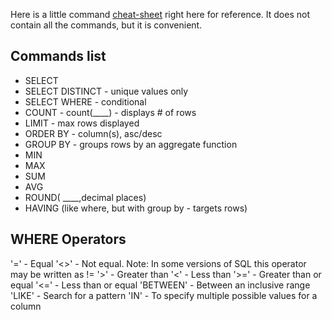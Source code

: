 Here is a little command [cheat-sheet](http://www.zentut.com/wp-content/uploads/2012/10/sqlcheatsheet.jpg) right here for reference. It does not contain all the commands, but it is convenient.

## Commands list

* SELECT
* SELECT DISTINCT - unique values only
* SELECT WHERE - conditional
* COUNT - count(____) - displays # of rows
* LIMIT - max rows displayed
* ORDER BY - column(s), asc/desc
* GROUP BY - groups rows by an aggregate function
* MIN
* MAX
* SUM
* AVG
* ROUND( ____,decimal places)
* HAVING (like where, but with group by - targets rows)


## WHERE Operators
'='	- Equal
'<>' - Not equal. Note: In some versions of SQL this operator may be written as !=
'>' - Greater than
'<' - Less than
'>=' - Greater than or equal
'<=' - Less than or equal
'BETWEEN' - Between an inclusive range
'LIKE' - Search for a pattern
'IN' - To specify multiple possible values for a column

